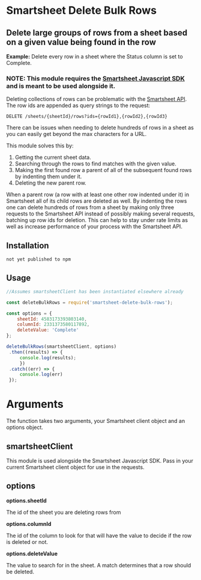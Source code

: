 # Smartsheet Delete Bulk Rows

## Delete large groups of rows from a sheet based on a given value being found in the row

**Example:** Delete every row in a sheet where the Status column is set to Complete.

### NOTE: This module requires the [Smartsheet Javascript SDK](https://github.com/smartsheet-platform/smartsheet-javascript-sdk) and is meant to be used alongside it.

Deleting collections of rows can be problematic with the [Smartsheet API](https://smartsheet-platform.github.io/api-docs/). The row ids are appended as query strings to the request:
```
DELETE /sheets/{sheetId}/rows?ids={rowId1},{rowId2},{rowId3}
```
There can be issues when needing to delete hundreds of rows in a sheet as you can easily get beyond the max characters for a URL.

This module solves this by: 
1. Getting the current sheet data. 
2. Searching through the rows to find matches with the given value.
3. Making the first found row a parent of all of the subsequent found rows by indenting them under it.
4. Deleting the new parent row.

When a parent row (a row with at least one other row indented under it) in Smartsheet all of its child rows are deleted as well. By indenting the rows one can delete hundreds of rows from a sheet by making only three requests to the Smartsheet API instead of possibly making several requests, batching up row ids for deletion. This can help to stay under rate limits as well as increase performance of your process with the Smartsheet API.

## Installation
```
not yet published to npm
```

## Usage

```javascript
//Assumes smartsheetClient has been instantiated elsewhere already

const deleteBulkRows = require('smartsheet-delete-bulk-rows');

const options = {
    sheetId: 4583173393803140,
    columnId: 2331373580117892,
    deleteValue: 'Complete'
};

deleteBulkRows(smartsheetClient, options)
 .then((results) => {
     console.log(results);
     })
 .catch((err) => {
     console.log(err)
 });
```

# Arguments

The function takes two arguments, your Smartsheet client object and an options object.

## smartsheetClient

This module is used alongside the Smartsheet Javascript SDK. Pass in your current Smartsheet client object for use in the requests.

## options

**options.sheetId**

The id of the sheet you are deleting rows from

**options.columnId**

The id of the column to look for that will have the value to decide if the row is deleted or not.

**options.deleteValue**

The value to search for in the sheet. A match determines that a row should be deleted.


